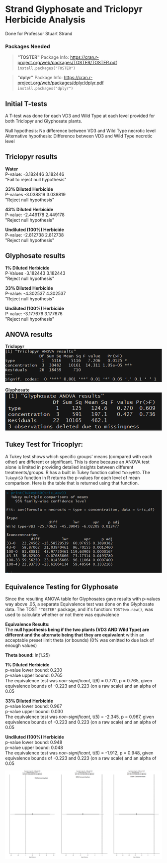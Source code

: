 # Strand Glyphosate and Triclopyr Herbicide Analysis
Done for Professor Stuart Strand

### **Packages Needed**
> **"TOSTER"**
Package Info: https://cran.r-project.org/web/packages/TOSTER/TOSTER.pdf         
`install.packages("TOSTER")`

> **"dplyr"**
Package Info: https://cran.r-project.org/web/packages/dplyr/dplyr.pdf        
`install.packages("dplyr")`

## Initial T-tests
A T-test was done for each VD3 and Wild Type at each level provided for both Triclopyr and Glyphosate plants.   

Null hypothesis: No difference between VD3 and Wild Type necrotic level
Alternative hypothesis: Difference between VD3 and Wild Type necrotic level

## Triclopyr results
**Water**   
P-value: -3.182446  3.182446    
 "Fail to reject null hypothesis"   

**33% Diluted Herbicide**   
P-values -3.038819  3.038819    
 "Reject null hypothesis"

**43% Diluted Herbicide**   
P-value: -2.449178  2.449178    
 "Reject null hypothesis"

**Undiluted (100%) Herbicide**   
P-value: -2.812738  2.812738    
 "Reject null hypothesis"   


 ## Glyphosate results

**1% Diluted Herbicide**    
P-Values -3.182443  3.182443    
"Reject null hypothesis"        

**33% Diluted Herbicide**   
P-value: -4.302537  4.302537    
 "Reject null hypothesis"   

**Undiluted (100%) Herbicide**   
P-value: -3.177676  3.177676    
 "Reject null hypothesis"   


## ANOVA results
**Triclopyr**   
![Tric Anova Results](data/TricANOVA.png)

**Glyphosate**    
![Glyph Anova Results](data/GlyphANOVA.png)


## Tukey Test for Tricoplyr:
A Tukey test shows which specific groups’ means (compared with each other) are different or significant. This is done because an ANOVA test alone is limited in providing detailed insights between different treatments/groups. R has a built in Tukey function called `TukeyHSD`. The `TukeyHSD` function in R returns the p-values for each level of mean comparison. Here is the table that is returned using that function.

![Tukey Results](data/TukeyResults.png)


## Equivalence Testing for Glyphosate

Since the resulting ANOVA table for Glyphosates gave results with p-values way above .05, a separate Equivalence test was done on the Glyphosate data. The TOST ``"TOSTER"`` package, and it's function: `TOSTtwo.raw()`, was used to calculate whether or not there was equivalence

**Equivalence Results:**    
The **null hypothesis being if the two plants (VD3 AND Wild Type) are different and the alternate being that they are equivalent** within an acceptable preset limit theta (or bounds) (0% was omitted to due lack of enough values)

**Theta bound:** ln(1.25)


**1% Diluted Herbicide**    
p-value lower bound: 0.230    
p-value upper bound: 0.765    
The equivalence test was *non-significant*, t(6) = 0.770, p = 0.765, given equivalence bounds of -0.223 and 0.223 (on a raw scale) and an alpha of 0.05

**33% Diluted Herbicide**     
p-value lower bound: 0.967    
p-value upper bound: 0.030    
The equivalence test was *non-significant*, t(5) = -2.345, p = 0.967, given equivalence bounds of -0.223 and 0.223 (on a raw scale) and an alpha of 0.05

**Undiluted (100%) Herbicide**    
p-value lower bound: 0.948    
p-value upper bound: 0.048    
The equivalence test was *non-significant*, t(6) = -1.912, p = 0.948, given equivalence bounds of -0.223 and 0.223 (on a raw scale) and an alpha of 0.05

![Tukey Results](data/GlyphEquivTable.png)
